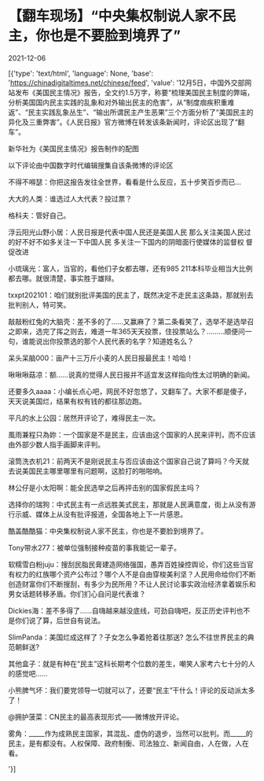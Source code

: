 # 【翻车现场】“中央集权制说人家不民主，你也是不要脸到境界了”

2021-12-06

[{'type': 'text/html', 'language': None, 'base': 'https://chinadigitaltimes.net/chinese/feed', 'value': '12月5日，中国外交部网站发布《美国民主情况》报告，全文约1.5万字，称要“梳理美国民主制度的弊端，分析美国国内民主实践的乱象和对外输出民主的危害”，从“制度痼疾积重难返”、“民主实践乱象丛生”、“输出所谓民主产生恶果”三个方面分析了“美国民主的异化及三重弊害”。《人民日报》官方微博在转发该条新闻时，评论区出现了“翻车”。

新华社为《美国民主情况》报告制作的配图

以下评论由中国数字时代编辑搜集自该条微博的评论区



不得不嘚瑟：你把这报告发往全世界，看看是什么反应，五十步笑百步而已…

大大的人类：谁选过人大代表？投过票？

格科夫：管好自己。

浮云阳光山野小居：人民日报是代表中国人民还是美国人民 那么关注美国人民过的好不好不如多关注一下中国人民 多关注一下国内的阴暗面行使媒体的监督权 督促改进

小琉璃光：富人，当官的，看他们子女都去哪，还有985 211本科毕业相当大比例都去哪。就很清楚，事实胜于雄辩。

txxpt202101：咱们就别批评美国的民主了，既然决定不走民主这条路，那就别去批判别人，特可笑。

敲敲粉红兔的大脑壳：差不多的了……又赢麻了？第二条看笑了，选举不是选举召之即来，选完了挥之则去，难道一年365天天投票，住投票站么？………顺便问一句，谁能说出你投票选的那个人民代表的名字？知道姓名么？

呆头呆脑000：亩产十三万斤小麦的人民日报最民主！哈哈！

啾啾啾菇凉：额……说真的觉得人民日报并不适宜发这样指向性太过明确的新闻。

还要多久aaaa：小编长点心吧，网民不好忽悠了，又翻车了。大家不都是傻子，天天说美国烂，结果有权有钱的都往那边跑。

平凡的水上公园：居然开评论了，难得民主一次。

風雨兼程只為妳：一个国家是不是民主，应该由这个国家的人民来评判，而不应该由外部少数人指手画脚来评判。

滚筒洗衣机21：前两天不是刚说民主与否应该由这个国家自己说了算吗？今天就去说美国民主哪里哪里有问题啊，这脸打的啪啪响。

林公仔是小太阳啊：能全民选举之后再抨击别的国家假民主吗？

选择你的瑞狗：中式民主有一点远胜美式民主，那就是人民满意度，街上从没有游行示威、媒体上从没有批评报道，全国各地上下一片感恩。

酷盖酷酷猫：中央集权制说人家不民主，你也是不要脸到境界了。

Tony带水277：被单位强制接种疫苗的事我能记一辈子。

软糯雪白粉juju：搜刮民脂民膏建造网络强国，愚弄百姓操控舆论，你们这些当官有权力的红族哪个资产公布过？哪个人不是自由穿梭美利坚？人民用命给你们不断创造财富你们不断搜刮，有多少为民所用？不让人民讨论事实政治经济拿着娱乐和男女话题转移矛盾。你们扪心自问是代表谁？

Dickies海：差不多得了……自嗨越来越没底线，可劲自嗨吧，反正历史评判也不是你们说了算，后世自有说法。

SlimPanda：美国烂成这样了？子女怎么争着抢着往那送? 怎么不往世界民主的典范朝鲜送?

其他盒子：就是有种在“民主”这科长期考个位数的差生，嘲笑人家考六七十分的人的感觉吧……

小熊脾气坏：我们要党领导一切就可以了，还要“民主”干什么！评论的反动派太多了！

@拥护菠菜：CN民主的最高表现形式——微博放开评论。

雾角：_____作为成熟民主国家，其混乱、虚伪的退步，当然可以批判。而_____的民主，是有都没有。人权保障、政府制衡、司法独立、新闻自由，人在做，人在看。

'}]